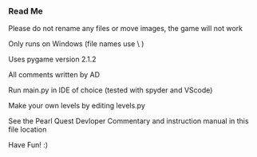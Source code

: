 ### Read Me
Please do not rename any files or move images, the game will not work

Only runs on Windows (file names use \ )

Uses pygame version 2.1.2

All comments written by AD

Run main.py in IDE of choice (tested with spyder and VScode)

Make your own levels by editing levels.py


See the Pearl Quest Devloper Commentary and instruction manual in this file location 


Have Fun! :)


